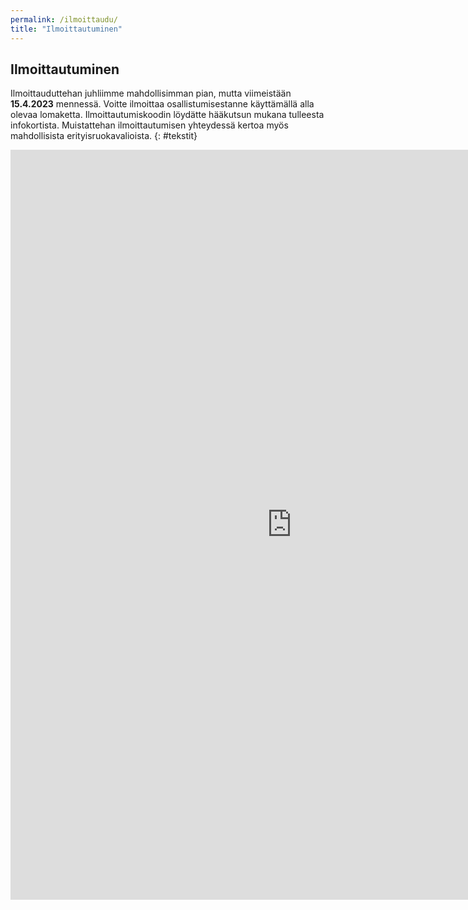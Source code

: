 ```yaml
---
permalink: /ilmoittaudu/
title: "Ilmoittautuminen"
---
```


## Ilmoittautuminen

Ilmoittauduttehan juhliimme mahdollisimman pian, mutta viimeistään **15.4.2023** mennessä. Voitte ilmoittaa osallistumisestanne käyttämällä alla olevaa lomaketta. Ilmoittautumiskoodin löydätte hääkutsun mukana tulleesta infokortista. Muistattehan ilmoittautumisen yhteydessä kertoa myös mahdollisista erityisruokavalioista.
{: #tekstit}

<iframe src="https://docs.google.com/forms/d/e/1FAIpQLSdFqo9ZxdxkzV9bDfNJ1vpuOHBKj1ksJg9XQVm6Ii90Z--byg/viewform?embedded=true" width="900" height="1200" frameborder="0" marginheight="0" marginwidth="0">Loading…</iframe>
